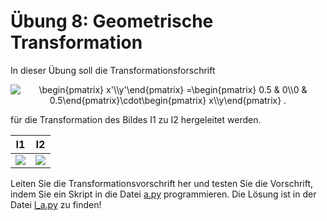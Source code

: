 # Übung 8: Geometrische Transformation

In dieser Übung soll die Transformationsforschrift 

<p align="center">
<img src="https://latex.codecogs.com/svg.image?\begin{pmatrix}&space;x'\\y'\end{pmatrix}&space;=\begin{pmatrix}&space;a&space;&&space;b\\c&space;&&space;d\end{pmatrix}\cdot\begin{pmatrix}&space;x\\y\end{pmatrix}+&space;\begin{pmatrix}&space;e\\f\end{pmatrix}.&space;" title="\begin{pmatrix} x'\\y'\end{pmatrix} =\begin{pmatrix} 0.5 & 0\\0 & 0.5\end{pmatrix}\cdot\begin{pmatrix} x\\y\end{pmatrix} ." />
</p>

für die Transformation des Bildes I1 zu I2 hergeleitet werden.


| I1 | I2 |
| --- | --- |
| ![](./data/original.jpg) | ![](./data/new.jpg) |


Leiten Sie die Transformationsvorschrift her und testen Sie die Vorschrift, indem Sie ein Skript in die Datei [a.py](a.py)
programmieren. Die Lösung ist in der Datei [l_a.py](l_a.py) zu finden!




